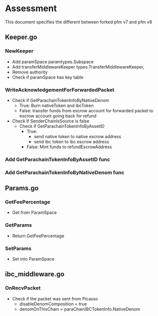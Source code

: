 # Assessment

This document specifies the different between forked pfm v7 and pfm v8

## Keeper.go
### NewKeeper
- Add paramSpace paramtypes.Subspace
- Add transferMiddlewareKeeper types.TransferMiddlewareKeeper,
- Remove authority
- Check if paramSpace has key table

### WriteAcknowledgementForForwardedPacket
- Check if GetParachainTokenInfoByNativeDenom
    - True: Burn nativeToken and ibcToken
    - False: transfer funds from escrow account for forwarded packet to escrow account going back for refund
- Check If SenderChainIsSource is false
    - Check if GetParachainTokenInfoByAssetID
        - True: 
            - send native token to native escrow address
            - send ibc token to ibc escrow address
        - False: Mint funds to refundEscrowAddress

### Add GetParachainTokenInfoByAssetID func
### Add GetParachainTokenInfoByNativeDenom func

## Params.go
### GetFeePercentage
- Get from ParamSpace
### GetParams
- Return GetFeePercentage
### SetParams
- Set into ParamSpace

## ibc_middleware.go
### OnRecvPacket
- Check if the packet was sent from Picasso
    - disableDenomComposition = true
    - denomOnThisChain = paraChainIBCTokenInfo.NativeDenom
